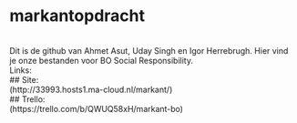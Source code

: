 # markantopdracht
<br>
Dit is de github van Ahmet Asut, Uday Singh en Igor Herrebrugh. Hier vind je  onze bestanden voor BO Social Responsibility.
<br>
Links:
<br>
## Site:
<br>
(http://33993.hosts1.ma-cloud.nl/markant/)
<br>
## Trello: 
<br>
(https://trello.com/b/QWUQ58xH/markant-bo)
